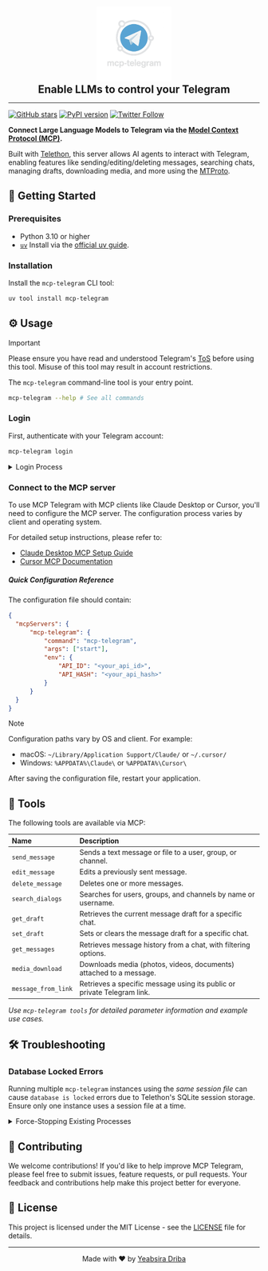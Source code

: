 <div align="center">
  <img src="logo.png" alt="MCP Telegram Logo" width="150"/>
  <h2 style="padding: 0px; margin: 0">Enable LLMs to control your Telegram</h2>
</div>

---

[![GitHub stars](https://img.shields.io/github/stars/dryeab/mcp-telegram?style=social)](https://github.com/gregpr07/browser-use/stargazers) [![PyPI version](https://badge.fury.io/py/mcp-telegram.svg)](https://badge.fury.io/py/mcp-telegram) [![Twitter Follow](https://img.shields.io/twitter/follow/dryeab?style=social)](https://twitter.com/dryeab)

**Connect Large Language Models to Telegram via the [Model Context Protocol (MCP)](https://modelcontextprotocol.io/introduction).**

Built with [Telethon](https://github.com/LonamiWebs/Telethon), this server allows AI agents to interact with Telegram, enabling features like sending/editing/deleting messages, searching chats, managing drafts, downloading media, and more using the [MTProto](https://core.telegram.org/mtproto).

## 🚀 Getting Started

### Prerequisites

- Python 3.10 or higher
- [`uv`](https://github.com/astral-sh/uv)  Install via the [official uv guide](https://github.com/astral-sh/uv#installation).

### Installation

Install the `mcp-telegram` CLI tool:

```bash
uv tool install mcp-telegram
```


## ⚙️ Usage

> [!IMPORTANT]
> Please ensure you have read and understood Telegram's [ToS](https://telegram.org/tos) before using this tool. Misuse of this tool may result in account restrictions.

The `mcp-telegram` command-line tool is your entry point.

```bash
mcp-telegram --help # See all commands
```

### Login

First, authenticate with your Telegram account:

```bash
mcp-telegram login
```

<details>
<summary>Login Process</summary>

This interactive command will prompt you for:

- API ID & API Hash: Obtain these from [my.telegram.org/apps](https://my.telegram.org/apps).
- Phone Number: Your Telegram-registered phone number (international format, e.g., `+1234567890`).
- Verification Code: Sent to your Telegram account upon first login.
- 2FA Password: If you have Two-Factor Authentication enabled.

Your credentials are securely stored in the session file for future use.

> [!WARNING]
> Keep your API credentials private and never share them publicly

</details>

### Connect to the MCP server

To use MCP Telegram with MCP clients like Claude Desktop or Cursor, you'll need to configure the MCP server. The configuration process varies by client and operating system.

For detailed setup instructions, please refer to:
- [Claude Desktop MCP Setup Guide](https://modelcontextprotocol.io/quickstart/user)
- [Cursor MCP Documentation](https://docs.cursor.com/context/model-context-protocol)

##### Quick Configuration Reference

The configuration file should contain:
```json
{
  "mcpServers": {
      "mcp-telegram": {
          "command": "mcp-telegram",
          "args": ["start"],
          "env": {
              "API_ID": "<your_api_id>",
              "API_HASH": "<your_api_hash>"
          }
      }
  }
}
```

> [!Note]
> Configuration paths vary by OS and client. For example:
> - macOS: `~/Library/Application Support/Claude/` or `~/.cursor/`
> - Windows: `%APPDATA%\Claude\` or `%APPDATA%\Cursor\`

After saving the configuration file, restart your application.

## 🧰 Tools

The following tools are available via MCP:

| Name                | Description                                                             |
| :------------------ | :---------------------------------------------------------------------- |
| `send_message`      | Sends a text message or file to a user, group, or channel.              |
| `edit_message`      | Edits a previously sent message.                                        |
| `delete_message`    | Deletes one or more messages.                                           |
| `search_dialogs`    | Searches for users, groups, and channels by name or username.           |
| `get_draft`         | Retrieves the current message draft for a specific chat.                |
| `set_draft`         | Sets or clears the message draft for a specific chat.                   |
| `get_messages`      | Retrieves message history from a chat, with filtering options.          |
| `media_download`    | Downloads media (photos, videos, documents) attached to a message.      |
| `message_from_link` | Retrieves a specific message using its public or private Telegram link. |

*Use `mcp-telegram tools` for detailed parameter information and example use cases.*

## 🛠️ Troubleshooting

### Database Locked Errors

Running multiple `mcp-telegram` instances using the *same session file* can cause `database is locked` errors due to Telethon's SQLite session storage. Ensure only one instance uses a session file at a time.

<details>
<summary>Force-Stopping Existing Processes</summary>

If you need to stop potentially stuck processes:

*   **macOS / Linux:** `pkill -f "mcp-telegram"`
*   **Windows:** `taskkill /F /IM mcp-telegram.exe /T` (Check Task Manager for the exact process name)

</details>

## 🤝 Contributing

We welcome contributions! If you'd like to help improve MCP Telegram, please feel free to submit issues, feature requests, or pull requests. Your feedback and contributions help make this project better for everyone.

## 📝 License

This project is licensed under the MIT License - see the [LICENSE](LICENSE) file for details.

---

<div align="center">
  <p>Made with ❤️ by <a href="https://x.com/dryeab">Yeabsira Driba</a></p>
</div>

